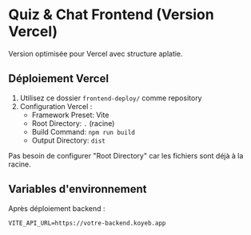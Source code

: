 # Quiz & Chat Frontend (Version Vercel)

Version optimisée pour Vercel avec structure aplatie.

## Déploiement Vercel

1. Utilisez ce dossier `frontend-deploy/` comme repository
2. Configuration Vercel :
   - Framework Preset: Vite
   - Root Directory: `.` (racine)
   - Build Command: `npm run build`
   - Output Directory: `dist`

Pas besoin de configurer "Root Directory" car les fichiers sont déjà à la racine.

## Variables d'environnement

Après déploiement backend :
```
VITE_API_URL=https://votre-backend.koyeb.app
```